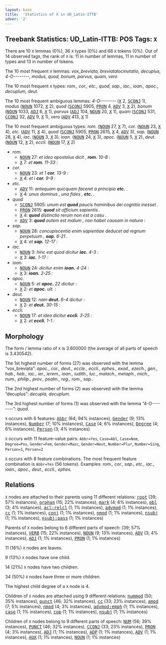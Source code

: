 ```yaml
---
layout: base
title:  'Statistics of X in UD_Latin-ITTB'
udver: '2'
---
```


## Treebank Statistics: UD_Latin-ITTB: POS Tags: `X`

There are 10 `X` lemmas (0%), 36 `X` types (0%) and 68 `X` tokens (0%).
Out of 14 observed tags, the rank of `X` is: 11 in number of lemmas, 11 in number of types and 13 in number of tokens.

The 10 most frequent `X` lemmas: <em>vox_breviata, b​r​e​v​i​a​t​a​_​l​o​c​i​_​n​o​t​a​t​i​o, decuplus, 4-O--------, modus, quod, bonum, parvus, quam, vero</em>

The 10 most frequent `X` types:  <em>rom., cor., etc., quod, sap., iac., ioan., apoc., decuplum, deut.</em>

The 10 most frequent ambiguous lemmas: <em>4-O--------</em> (<tt><a href="la_ittb-pos-X.html">X</a></tt> 2, <tt><a href="la_ittb-pos-SCONJ.html">SCONJ</a></tt> 1), <em>modus</em> (<tt><a href="la_ittb-pos-NOUN.html">NOUN</a></tt> 1072, <tt><a href="la_ittb-pos-X.html">X</a></tt> 2), <em>quod</em> (<tt><a href="la_ittb-pos-SCONJ.html">SCONJ</a></tt> 5905, <tt><a href="la_ittb-pos-PRON.html">PRON</a></tt> 4, <tt><a href="la_ittb-pos-ADV.html">ADV</a></tt> 3, <tt><a href="la_ittb-pos-X.html">X</a></tt> 2), <em>bonum</em> (<tt><a href="la_ittb-pos-NOUN.html">NOUN</a></tt> 1033, <tt><a href="la_ittb-pos-ADJ.html">ADJ</a></tt> 6, <tt><a href="la_ittb-pos-X.html">X</a></tt> 1), <em>parvus</em> (<tt><a href="la_ittb-pos-ADJ.html">ADJ</a></tt> 104, <tt><a href="la_ittb-pos-NOUN.html">NOUN</a></tt> 20, <tt><a href="la_ittb-pos-X.html">X</a></tt> 1), <em>quam</em> (<tt><a href="la_ittb-pos-SCONJ.html">SCONJ</a></tt> 531, <tt><a href="la_ittb-pos-CCONJ.html">CCONJ</a></tt> 32, <tt><a href="la_ittb-pos-ADV.html">ADV</a></tt> 9, <tt><a href="la_ittb-pos-X.html">X</a></tt> 1), <em>vero</em> (<tt><a href="la_ittb-pos-ADV.html">ADV</a></tt> 413, <tt><a href="la_ittb-pos-X.html">X</a></tt> 1)

The 10 most frequent ambiguous types:  <em>rom.</em> (<tt><a href="la_ittb-pos-NOUN.html">NOUN</a></tt> 27, <tt><a href="la_ittb-pos-X.html">X</a></tt> 7), <em>cor.</em> (<tt><a href="la_ittb-pos-NOUN.html">NOUN</a></tt> 23, <tt><a href="la_ittb-pos-X.html">X</a></tt> 4), <em>etc.</em> (<tt><a href="la_ittb-pos-ADV.html">ADV</a></tt> 11, <tt><a href="la_ittb-pos-X.html">X</a></tt> 4), <em>quod</em> (<tt><a href="la_ittb-pos-SCONJ.html">SCONJ</a></tt> 5905, <tt><a href="la_ittb-pos-PRON.html">PRON</a></tt> 2615, <tt><a href="la_ittb-pos-X.html">X</a></tt> 4, <tt><a href="la_ittb-pos-ADV.html">ADV</a></tt> 3), <em>sap.</em> (<tt><a href="la_ittb-pos-NOUN.html">NOUN</a></tt> 28, <tt><a href="la_ittb-pos-X.html">X</a></tt> 4), <em>iac.</em> (<tt><a href="la_ittb-pos-NOUN.html">NOUN</a></tt> 3, <tt><a href="la_ittb-pos-X.html">X</a></tt> 3), <em>ioan.</em> (<tt><a href="la_ittb-pos-NOUN.html">NOUN</a></tt> 24, <tt><a href="la_ittb-pos-X.html">X</a></tt> 3), <em>apoc.</em> (<tt><a href="la_ittb-pos-NOUN.html">NOUN</a></tt> 5, <tt><a href="la_ittb-pos-X.html">X</a></tt> 2), <em>deut.</em> (<tt><a href="la_ittb-pos-NOUN.html">NOUN</a></tt> 12, <tt><a href="la_ittb-pos-X.html">X</a></tt> 2), <em>eccli.</em> (<tt><a href="la_ittb-pos-NOUN.html">NOUN</a></tt> 17, <tt><a href="la_ittb-pos-X.html">X</a></tt> 2)


* <em>rom.</em>
  * <tt><a href="la_ittb-pos-NOUN.html">NOUN</a></tt> 27: <em>et ideo apostolus dicit , <b>rom.</b> 10-8 :</em>
  * <tt><a href="la_ittb-pos-X.html">X</a></tt> 7: <em>et <b>rom.</b> 11-33 :</em>
* <em>cor.</em>
  * <tt><a href="la_ittb-pos-NOUN.html">NOUN</a></tt> 23: <em>et 1 <b>cor.</b> 13-9 :</em>
  * <tt><a href="la_ittb-pos-X.html">X</a></tt> 4: <em>et i <b>cor.</b> 9-9 :</em>
* <em>etc.</em>
  * <tt><a href="la_ittb-pos-ADV.html">ADV</a></tt> 11: <em>antequam quicquam faceret a principio <b>etc.</b> .</em>
  * <tt><a href="la_ittb-pos-X.html">X</a></tt> 4: <em>unus dominus , una fides , <b>etc.</b> .</em>
* <em>quod</em>
  * <tt><a href="la_ittb-pos-SCONJ.html">SCONJ</a></tt> 5905: <em>unum est <b>quod</b> paucis hominibus dei cognitio inesset .</em>
  * <tt><a href="la_ittb-pos-PRON.html">PRON</a></tt> 2615: <em><b>quod</b> sit officium sapientis .</em>
  * <tt><a href="la_ittb-pos-X.html">X</a></tt> 4: <em><b>quod</b> distinctio rerum non est a casu .</em>
  * <tt><a href="la_ittb-pos-ADV.html">ADV</a></tt> 3: <em><b>quod</b> autem est malum , non habet causam in natura :</em>
* <em>sap.</em>
  * <tt><a href="la_ittb-pos-NOUN.html">NOUN</a></tt> 28: <em>concupiscentia enim sapientiae deducet ad regnum perpetuum , <b>sap.</b> 6-21 .</em>
  * <tt><a href="la_ittb-pos-X.html">X</a></tt> 4: <em>et <b>sap.</b> 12-17 :</em>
* <em>iac.</em>
  * <tt><a href="la_ittb-pos-NOUN.html">NOUN</a></tt> 3: <em>hinc est quod dicitur <b>iac.</b> 4-3 :</em>
  * <tt><a href="la_ittb-pos-X.html">X</a></tt> 3: <em><b>iac.</b> 1-17 :</em>
* <em>ioan.</em>
  * <tt><a href="la_ittb-pos-NOUN.html">NOUN</a></tt> 24: <em>dicitur enim <b>ioan.</b> 4-24 :</em>
  * <tt><a href="la_ittb-pos-X.html">X</a></tt> 3: <em><b>ioan.</b> 2-25 :</em>
* <em>apoc.</em>
  * <tt><a href="la_ittb-pos-NOUN.html">NOUN</a></tt> 5: <em>et <b>apoc.</b> 22 dicitur :</em>
  * <tt><a href="la_ittb-pos-X.html">X</a></tt> 2: <em>et <b>apoc.</b> ult. :</em>
* <em>deut.</em>
  * <tt><a href="la_ittb-pos-NOUN.html">NOUN</a></tt> 12: <em>nam <b>deut.</b> 6-4 dicitur :</em>
  * <tt><a href="la_ittb-pos-X.html">X</a></tt> 2: <em>et <b>deut.</b> 30-15 :</em>
* <em>eccli.</em>
  * <tt><a href="la_ittb-pos-NOUN.html">NOUN</a></tt> 17: <em>et ideo dicitur <b>eccli.</b> 3-25 :</em>
  * <tt><a href="la_ittb-pos-X.html">X</a></tt> 2: <em>et <b>eccli.</b> 1-1 :</em>

## Morphology

The form / lemma ratio of `X` is 3.600000 (the average of all parts of speech is 3.430542).

The 1st highest number of forms (27) was observed with the lemma “vox_breviata”: <em>apoc., cor., deut., eccle., eccli., ephes., exod., ezech., gen., hab., heb., iac., ier., ierem., ioan., iudith., luc., malach., metaph., mich., num., philip., prov., psalm., reg., rom., sap.</em>.

The 2nd highest number of forms (2) was observed with the lemma “decuplus”: <em>decupla, decuplum</em>.

The 3rd highest number of forms (1) was observed with the lemma “4-O--------”: <em>quod</em>.

`X` occurs with 6 features: <tt><a href="la_ittb-feat-Abbr.html">Abbr</a></tt> (64; 94% instances), <tt><a href="la_ittb-feat-Gender.html">Gender</a></tt> (9; 13% instances), <tt><a href="la_ittb-feat-Number.html">Number</a></tt> (7; 10% instances), <tt><a href="la_ittb-feat-Case.html">Case</a></tt> (4; 6% instances), <tt><a href="la_ittb-feat-Degree.html">Degree</a></tt> (4; 6% instances), <tt><a href="la_ittb-feat-Person.html">Person</a></tt> (3; 4% instances)

`X` occurs with 11 feature-value pairs: `Abbr=Yes`, `Case=Abl`, `Case=Nom`, `Degree=Pos`, `Gender=Fem`, `Gender=Masc`, `Gender=Neut`, `Number=Plur`, `Number=Sing`, `Person=1`, `Person=2`

`X` occurs with 8 feature combinations.
The most frequent feature combination is `Abbr=Yes` (56 tokens).
Examples: <em>rom., cor., sap., etc., iac., ioan., apoc., deut., eccli., ephes.</em>


## Relations

`X` nodes are attached to their parents using 11 different relations: <tt><a href="la_ittb-dep-root.html">root</a></tt> (39; 57% instances), <tt><a href="la_ittb-dep-orphan.html">orphan</a></tt> (15; 22% instances), <tt><a href="la_ittb-dep-mark.html">mark</a></tt> (4; 6% instances), <tt><a href="la_ittb-dep-obl.html">obl</a></tt> (3; 4% instances), <tt><a href="la_ittb-dep-acl-relcl.html">acl:relcl</a></tt> (1; 1% instances), <tt><a href="la_ittb-dep-advmod.html">advmod</a></tt> (1; 1% instances), <tt><a href="la_ittb-dep-cc.html">cc</a></tt> (1; 1% instances), <tt><a href="la_ittb-dep-conj.html">conj</a></tt> (1; 1% instances), <tt><a href="la_ittb-dep-nmod.html">nmod</a></tt> (1; 1% instances), <tt><a href="la_ittb-dep-nsubj.html">nsubj</a></tt> (1; 1% instances), <tt><a href="la_ittb-dep-nsubj-pass.html">nsubj:pass</a></tt> (1; 1% instances)

Parents of `X` nodes belong to 6 different parts of speech:  (39; 57% instances), <tt><a href="la_ittb-pos-VERB.html">VERB</a></tt> (15; 22% instances), <tt><a href="la_ittb-pos-NOUN.html">NOUN</a></tt> (9; 13% instances), <tt><a href="la_ittb-pos-ADV.html">ADV</a></tt> (3; 4% instances), <tt><a href="la_ittb-pos-ADJ.html">ADJ</a></tt> (1; 1% instances), <tt><a href="la_ittb-pos-PRON.html">PRON</a></tt> (1; 1% instances)

11 (16%) `X` nodes are leaves.

9 (13%) `X` nodes have one child.

14 (21%) `X` nodes have two children.

34 (50%) `X` nodes have three or more children.

The highest child degree of a `X` node is 4.

Children of `X` nodes are attached using 9 different relations: <tt><a href="la_ittb-dep-nummod.html">nummod</a></tt> (50; 35% instances), <tt><a href="la_ittb-dep-punct.html">punct</a></tt> (46; 32% instances), <tt><a href="la_ittb-dep-cc.html">cc</a></tt> (33; 23% instances), <tt><a href="la_ittb-dep-amod.html">amod</a></tt> (7; 5% instances), <tt><a href="la_ittb-dep-nmod.html">nmod</a></tt> (4; 3% instances), <tt><a href="la_ittb-dep-advmod-emph.html">advmod:emph</a></tt> (1; 1% instances), <tt><a href="la_ittb-dep-case.html">case</a></tt> (1; 1% instances), <tt><a href="la_ittb-dep-cop.html">cop</a></tt> (1; 1% instances), <tt><a href="la_ittb-dep-nsubj.html">nsubj</a></tt> (1; 1% instances)

Children of `X` nodes belong to 9 different parts of speech: <tt><a href="la_ittb-pos-NUM.html">NUM</a></tt> (56; 39% instances), <tt><a href="la_ittb-pos-PUNCT.html">PUNCT</a></tt> (46; 32% instances), <tt><a href="la_ittb-pos-CCONJ.html">CCONJ</a></tt> (33; 23% instances), <tt><a href="la_ittb-pos-PRON.html">PRON</a></tt> (4; 3% instances), <tt><a href="la_ittb-pos-ADJ.html">ADJ</a></tt> (1; 1% instances), <tt><a href="la_ittb-pos-ADP.html">ADP</a></tt> (1; 1% instances), <tt><a href="la_ittb-pos-ADV.html">ADV</a></tt> (1; 1% instances), <tt><a href="la_ittb-pos-AUX.html">AUX</a></tt> (1; 1% instances), <tt><a href="la_ittb-pos-NOUN.html">NOUN</a></tt> (1; 1% instances)

